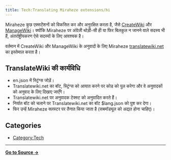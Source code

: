 ```yaml
---
title: Tech:Translating Miraheze extensions/hi
---
```



Miraheze कुछ एक्सटेंशनों को विकसित कर और अनुरक्षित करता है, जैसे [CreateWiki](https://meta.miraheze.org/wiki/github:miraheze/CreateWiki) और [ManageWiki](https://meta.miraheze.org/wiki/github:miraheze/ManageWiki)। क्योंकि Miraheze पर अंग्रेज़ी थोड़ी-सी ही या फिर बिलकुल न जानने वाले सदस्य भी हैं, अंतर्राष्ट्रीयकरण ऐसे सदस्यों के लिए आवश्यक है।

वर्तमान में CreateWiki और ManageWiki के अनुवादों के लिए Miraheze [translatewiki.net](https://meta.miraheze.org/wiki/translatewiki:) का इस्तेमाल करता है।

## TranslateWiki की कार्यविधि 

* en.json में स्ट्रिंग्स जोड़ें।
* Translatewiki.net का बॉट, स्ट्रिंग्स को आयात करने पर कोड को पुल करेगा और वे अनुवादकों को अनुवाद के लिए दिखाए जाएँगे।
* Translatewiki.net पर अनुवादक टेक्स्ट को अनुवादित करते हैं।
* निर्यात बॉट को चलाने पर Translatewiki.net का बॉट $lang.json को पुश कर देगा।
* फिर उन्हें Miraheze क्लस्टर पर तैनात किया जाता है (सबमॉड्यूल को अद्यत होना चाहिए)।

## Categories

* [Category:Tech](https://meta.miraheze.org/wiki/Category:Tech)

----
**[Go to Source &rarr;](https://meta.miraheze.org/wiki/Tech:Translating_Miraheze_extensions/hi)**